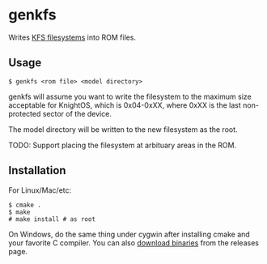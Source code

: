 # genkfs

Writes [KFS filesystems](http://www.knightos.org/documentation/kfs.html) into ROM files.

## Usage

    $ genkfs <rom file> <model directory>

genkfs will assume you want to write the filesystem to the maximum size acceptable for
KnightOS, which is 0x04-0xXX, where 0xXX is the last non-protected sector of the device.

The model directory will be written to the new filesystem as the root.

TODO: Support placing the filesystem at arbituary areas in the ROM.

## Installation

For Linux/Mac/etc:

    $ cmake .
    $ make
    # make install # as root

On Windows, do the same thing under cygwin after installing cmake and your favorite C
compiler. You can also [download binaries](https://github.com/KnightOS/genkfs/releases)
from the releases page.
